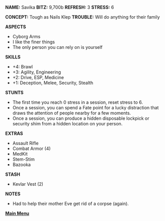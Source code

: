 **NAME:** Savika
**BITZ:** 9,700b
**REFRESH:** 3
**STRESS:** 6

**CONCEPT:** Tough as Nails Klep
**TROUBLE:** Will do anything for their family

**ASPECTS** 
- Cyborg Arms
- I like the finer things
- The only person you can rely on is yourself

**SKILLS**
- +4: Brawl
- +3: Agility, Engineering
- +2: Drive, ESP, Medicine
- +1: Deception, Melee, Security, Stealth

**STUNTS**
- The first time you reach 0 stress in a session, reset stress to 6.
- Once a session, you can spend a Fate point for a lucky distraction that draws the attention of people nearby for a few moments.
- Once a session, you can produce a hidden disposable lockpick or security shim from a hidden location on your person.

**EXTRAS**
- Assault Rifle
- Combat Armor (4)
- MedKit
- Stem-Stim
- Bazooka

**STASH**
- Kevlar Vest (2)

**NOTES**
- Had to help their mother Eve get rid of a corpse (again).

 **[Main Menu](../README.md)**